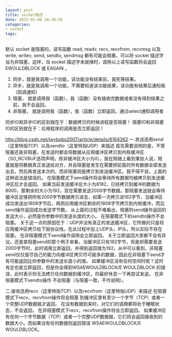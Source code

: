```yaml
---
layout: post
title: socket简述
date: 2015-01-08 18:28:58
categories:
- socket
tags:
---
```



默认 socket 是阻塞的，读写函数 read, readv, recv, recvfrom, recvmsg 以及 write, writev, send, sendto, sendmsg 都有可能会阻塞。可以将 socket 描述字设为非阻塞，这样，当 socket 描述字未就绪时，调用以上读写函数将会返回 EWOULDBLOCK 或 EAGAIN 。

1. 同步，就是我调用一个功能，该功能没有结束前，我死等结果。
2. 异步，就是我调用一个功能，不需要知道该功能结果，该功能有结果后通知我（回调通知）
3. 阻塞，      就是调用我（函数），我（函数）没有接收完数据或者没有得到结果之前，我不会返回。
4. 非阻塞，  就是调用我（函数），我（函数）立即返回，通过select通知调用者

同步IO和异步IO的区别就在于：数据拷贝的时候进程是否阻塞！
阻塞IO和非阻塞IO的区别就在于：应用程序的调用是否立即返回！

http://blog.csdn.net/jwybobo2007/article/details/6164362
 一.发送选用send（这里特指TCP）以及sendto（这里特指UDP）来描述
    首先需要说明的是，不管阻塞还是非阻塞，在发送时都会将数据从应用缓冲区拷贝到内核缓冲区（SO_RCVBUF选项声明，除非缓冲区大小为0）。我在网络上看到某些人说，阻塞就是将数据真正发送给对方，并且阻塞是发生在需要把前面的所有数据全部发送出去，然后再发送本次的，而非阻塞则是拷贝到发送缓冲区。我不得不说，上面的这种说法是错误的。
    在阻塞模式下send操作将会等待所有数据均被拷贝到发送缓冲区后才会返回。
    如果当前发送缓冲总大小为8192，已经拷贝到缓冲的数据为8000，那剩余的大小为192，现在需要发送2000字节数据，那阻塞发送就会等待缓冲区足够把所有2000字节数据拷贝进去，如第一次拷贝进192字节，当缓冲区成功发送出1808字节后，再把应用缓冲区剩余的1808字节拷贝到内核缓冲，而后send操作返回成功发送字节数。
    从上面的过程不难看出，阻塞的send操作返回的发送大小，必然是你参数中的发送长度的大小。
    在阻塞模式下的sendto操作不会阻塞。
    关于这一点的原因在于：UDP并没有真正的发送缓冲区，它所做的只是将应用缓冲区拷贝给下层协议栈，在此过程中加上UDP头，IP头，所以实际不存在阻塞。
    在非阻塞模式下send操作调用会立即返回。
    关于立即返回大家都不会有异议。还是拿阻塞send的那个例子来看，当缓冲区只有192字节，但是却需要发送2000字节时，此时调用立即返回，并得到返回值为192。从中可以看到，非阻塞send仅仅是尽自己的能力向缓冲区拷贝尽可能多的数据，因此在非阻塞下send才有可能返回比你参数中的发送长度小的值。
    如果缓冲区没有任何空间时呢？这时肯定也是立即返回，但是你会得到WSAEWOULDBLOCK/E WOULDBLOCK 的错误，此时表示你无法拷贝任何数据到缓冲区，你最好休息一下再尝试发送。
    在非阻塞模式下sendto操作 不会阻塞（与阻塞一致，不作说明）。
 
  二.接收选用recv（这里特指TCP）以及recvfrom（这里特指UDP）来描述
    在阻塞模式下recv，recvfrom操作将会阻塞 到缓冲区里有至少一个字节（TCP）或者一个完整UDP数据报才返回。
    在没有数据到来时，对它们的调用都将处于睡眠状态，不会返回。
    在非阻塞模式下recv，recvfrom操作将会立即返回。
    如果缓冲区 有任何一个字节数据（TCP）或者一个完整UDP数据报，它们将会返回接收到的数据大小。而如果没有任何数据则返回错误 WSAEWOULDBLOCK/E WOULDBLOCK。
 
